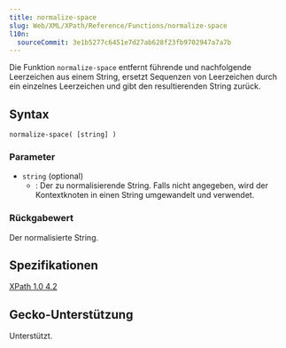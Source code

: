 ```yaml
---
title: normalize-space
slug: Web/XML/XPath/Reference/Functions/normalize-space
l10n:
  sourceCommit: 3e1b5277c6451e7d27ab628f23fb9702947a7a7b
---
```


Die Funktion `normalize-space` entfernt führende und nachfolgende Leerzeichen aus einem String, ersetzt Sequenzen von Leerzeichen durch ein einzelnes Leerzeichen und gibt den resultierenden String zurück.

## Syntax

```plain
normalize-space( [string] )
```

### Parameter

- `string` (optional)
  - : Der zu normalisierende String. Falls nicht angegeben, wird der Kontextknoten in einen String umgewandelt und verwendet.

### Rückgabewert

Der normalisierte String.

## Spezifikationen

[XPath 1.0 4.2](https://www.w3.org/TR/1999/REC-xpath-19991116/#function-normalize-space)

## Gecko-Unterstützung

Unterstützt.
